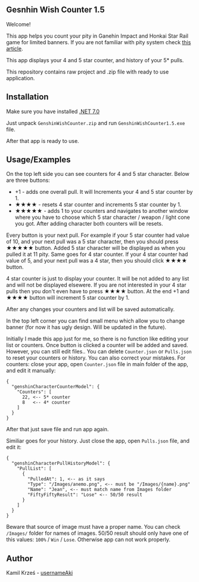 
## Gesnhin Wish Counter 1.5

Welcome!

This app helps you count your pity in Ganehin Impact and Honkai Star Rail game for limited banners.
If you are not familiar with pity system check [this article](https://game8.co/games/Genshin-Impact/archives/305937).

This app displays your 4 and 5 star counter, and history of your 5* pulls.

This repository contains raw project and .zip file with ready to use application.


## Installation
Make sure you have installed [.NET 7.0](https://dotnet.microsoft.com/en-us/download/dotnet/7.0)

Just unpack ``GenshinWishCounter.zip`` and run ``GenshinWishCounter1.5.exe`` file.

After that app is ready to use.

## Usage/Examples
On the top left side you can see counters for 4 and 5 star character.
Below are three buttons:
- +1 - adds one overall pull. It will Increments your 4 and 5 star counter by 1.
- ★★★★ - resets 4 star counter and increments 5 star counter by 1.
- ★★★★★ - adds 1 to your counters and navigates to another window where you have to choose which 5 star character / weapon / light cone you got. After adding character both counters will be resets.

Every button is your next pull. For example if your 5 star counter had value of 10, and your next pull was a 5 star character, then you should press ★★★★★ button. Added 5 star character will be displayed as when you pulled it at 11 pity. Same goes for 4 star counter. If your 4 star counter had value of 5, and your next pull was a 4 star, then you should click ★★★★ button.

4 star counter is just to display your counter. It will be not added to any list and will not be displayed elsewere. If you are not interested in your 4 star pulls then you don't even have to press ★★★★ button. At the end +1 and ★★★★ button will increment 5 star counter by 1.

After any changes your counters and list will be saved automatically. 

In the top left corner you can find small menu which allow you to change banner (for now it has ugly design. Will be updated in the future).


Initially I made this app just for me, so there is no function like editing your list or counters. Once button is clicked a counter will be added and saved.
However, you can still edit files.. 
You can delete ``Counter.json`` or ``Pulls.json`` to reset your counters or history.
You can also correct your mistakes. For counters: close your app, open ``Counter.json`` file in main folder of the app, and edit it manually:
```
{
  "genshinCharacterCounterModel": {
    "Counters": [
      22, <-- 5* counter
      8   <-- 4* counter
    ]
  }
}
```
After that just save file and run app again.

Similiar goes for your history. Just close the app, open ``Pulls.json`` file, and edit it:
```
{
  "genshinCharacterPullHistoryModel": {
    "PullList": [
      {
        "PulledAt": 1, <-- as it says
        "Type": "/Images/anemo.png", <-- must be "/Images/{name}.png"
        "Name": "Jean", <-- must match name from Images folder
        "FiftyFiftyResult": "Lose" <-- 50/50 result
      }
    ]
  }
}

```
Beware that source of image must have a proper name. You can check ``/Images/`` folder for names of images.
50/50 result should only have one of this values: ``100%`` / ``Win`` / ``Lose``. Otherwise app can not work properly.

## Author

Kamil Krześ - [usernameAki](https://github.com/usernameAki)
